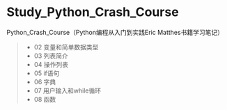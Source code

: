 # Study_Python_Crash_Course
Python_Crash_Course（Python编程从入门到实践Eric Matthes书籍学习笔记）

> - 02 变量和简单数据类型
> - 03 列表简介
> - 04 操作列表
> - 05 if语句
> - 06 字典
> - 07 用户输入和while循环
> - 08 函数
